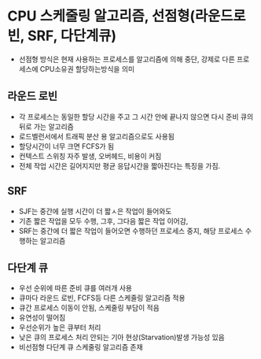 # CPU 스케줄링 알고리즘, 선점형(라운드로빈, SRF, 다단계큐)
- 선점형 방식은 현재 사용하는 프로세스를 알고리즘에 의해 중단, 강제로 다른 프로세스에 CPU소유권 할당하는방식을 의미

## 라운드 로빈
- 각 프로세스는 동일한 할당 시간을 주고 그 시간 안에 끝나지 않으면 다시 준비 큐의 뒤로 가는 알고리즘
- 로드벨런서에서 트래픽 분산 용 알고리즘으로도 사용됨
- 할당시간이 너무 크면 FCFS가 됨
- 컨텍스트 스위칭 자주 발생, 오버헤드, 비용이 커짐
- 전체 작업 시간은 길어지지만 평균 응답시간을 짧아진다는 특징을 가짐.

## SRF
- SJF는 중간에 실행 시간이 더 짧ㅅ은 작업이 들어와도
- 기존 짧은 작업을 모두 수행, 그후, 그다음 짧은 작업 이어감,
- SRF는 중간에 더 짧은 작업이 들어오면 수행하던 프로세스 중지, 해당 프로세스 수행하는 알고리즘

## 다단계 큐
- 우선 순위에 따른 준비 큐를 여러개 사용
- 큐마다 라운드 로빈, FCFS등 다른 스케줄링 알고리즘 적용
- 큐간 프로세스 이동이 안됨, 스케줄링 부담이 적음
- 유연성이 떨어짐
- 우선순위가 높은 큐부터 처리
- 낮은 큐의 프로세스 처리 안되는 기아 현상(Starvation)발생 가능성 있음
- 비선점형 다단계 큐 스케줄링 알고리즘 존재
